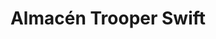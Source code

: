 ---
title: "Almacén Trooper Swift"
url: /barrios-unidos/almacen-trooper-swift/
shop: piezas de automóviles
---